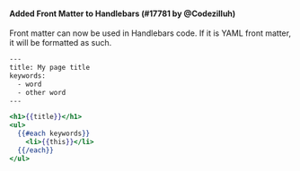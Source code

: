 <!--

1. Choose a folder based on which language your PR is for.

   - For JavaScript, choose `javascript/` etc.
   - For TypeScript specific syntax, choose `typescript/`.
   - If your PR applies to multiple languages, such as TypeScript/Flow, choose one folder and mention which languages it applies to.

2. In your chosen folder, create a file with your PR number: `XXXX.md`. For example: `typescript/6728.md`.

3. Copy the content below and paste it in your new file.

4. Fill in a title, the PR number and your user name.

5. Optionally write a description. Many times it’s enough with just sample code.

6. Change ```jsx to your language. For example, ```yaml.

7. Change the `// Input` and `// Prettier` comments to the comment syntax of your language. For example, `# Input`.

8. Choose some nice input example code. Paste it along with the output before and after your PR.

-->

#### Added Front Matter to Handlebars (#17781 by @Codezilluh)

Front matter can now be used in Handlebars code. If it is YAML front matter, it will be formatted as such.

<!-- prettier-ignore -->
```hbs
---
title: My page title
keywords:
  - word
  - other word
---

<h1>{{title}}</h1>
<ul>
  {{#each keywords}}
    <li>{{this}}</li>
  {{/each}}
</ul>
```

